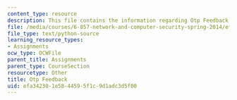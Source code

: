 ```yaml
---
content_type: resource
description: This file contains the information regarding Otp Feedback.
file: /media/courses/6-857-network-and-computer-security-spring-2014/efa342301e5844595f1c9d1adc3d5f00_otp-feedback.py
file_type: text/python-source
learning_resource_types:
- Assignments
ocw_type: OCWFile
parent_title: Assignments
parent_type: CourseSection
resourcetype: Other
title: Otp Feedback
uid: efa34230-1e58-4459-5f1c-9d1adc3d5f00
---
```

